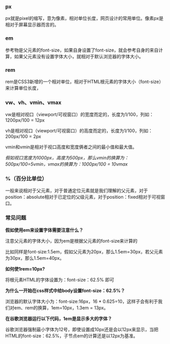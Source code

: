 ### **px**

px就是pixel的缩写，意为像素，相对单位长度，网页设计的常用单位。像素px是相对于屏幕显示器而言的。

### **em**

参考物是父元素的font-size，如果自身设置了font-size，就会参考自身的来自计算，如果父元素没有设置字体大小，就相对于默认浏览器的字体大小。

### **rem**

rem是CSS3新增的一个相对单位，相对于HTML根元素的字体大小（font-size）来计算单位长度，

### **vw、vh、vmin、vmax**

vw是相对视口（viewport/可视窗口）的宽度而定的，长度为1/100，列如：1200px/100 = 12px

vh是相对视口（viewport/可视窗口）的高度而定的，长度为1/100，列如：200px/100 = 2px

vmin和vmin是相对于视口高度和宽度俩者之间的最小值和最大值。

*假如视口宽度为1000px，高度为500px，那么vmin的换算为：500px/100=5vmin，vmax的换算为：1000px/100 = 10vmax*

### **%（百分比单位）**

一般来说相对于父元素，对于普通定位元素就是我们理解的父元素，对于position：absolute相对于已定位的父级元素，对于position：fixed相对于可视窗口。

### 常见问题

**假如使用em来设置字体需要注意什么？**

注意父元素的字体大小，因为em是根据父元素的font-size来计算的

比如同样是font-size:1.5em，假如父元素为20px，那么1.5em=30px，若父元素为30px，那么1.5em=40px。

**如何使1rem=10px?**

将根元素HTML的字体设置为：font-size：62.5% 即可

**为什么一开始在css样式中给body设置font-size：62.5%？**

浏览器的默认字体大小为：font-size:16px，16 * 0.625=10，这样子会有利于我们对em、rem的换算，1em=10px，1.3em = 13px。

**在谷歌浏览器运行以下代码，1em是显示多大的字体？**

谷歌浏览器强制最小字体为12号，即使设置成10px还是会以12px来显示，当把HTML的font-size：62.5%，子节点em的计算还是以12px为基准。